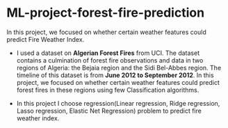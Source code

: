 # ML-project-forest-fire-prediction
In this project, we focused on whether certain weather features could predict Fire Weather Index.

* I used a dataset on **Algerian Forest Fires** from UCI. The dataset contains a culmination of forest fire observations and data in two regions
  of Algeria: the Bejaia region and the Sidi Bel-Abbes region. The timeline of this dataset is from **June 2012 to September 2012**. In this
  project, we focused on whether certain weather features could predict forest fires in these regions using few Classification algorithms.
  
* In this project I choose regression(Linear regression, Ridge regression, Lasso regression, Elastic Net Regression) problem to predict fire weather index.
